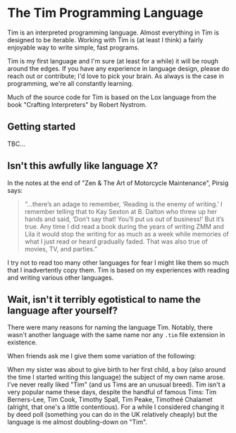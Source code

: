 # The Tim Programming Language
Tim is an interpreted programming language. Almost everything in Tim is designed to be iterable. Working with Tim is (at least I think) a fairly enjoyable way to write simple, fast programs.

Tim is my first language and I'm sure (at least for a while) it will be rough around the edges. If you have any experience in language design, please do reach out or contribute; I'd love to pick your brain. As always is the case in programming, we're all constantly learning.

Much of the source code for Tim is based on the Lox language from the book "Crafting Interpreters" by Robert Nystrom.

## Getting started
TBC...

## Isn't this awfully like language X?
In the notes at the end of "Zen & The Art of Motorcycle Maintenance", Pirsig says:
> ”…there’s an adage to remember, ‘Reading is the enemy of writing.’ I remember telling that to Kay Sexton at B. Dalton who threw up her hands and said, ‘Don’t say that! You’ll put us out of business!’ But it’s true. Any time I did read a book during the years of writing ZMM and Lila it would stop the writing for as much as a week while memories of what I just read or heard gradually faded. That was also true of movies, TV, and parties.”

I try not to read too many other languages for fear I might like them so much that I inadvertently copy them. Tim is based on my experiences with reading and writing various other languages.

## Wait, isn't it terribly egotistical to name the language after yourself?
There were many reasons for naming the language Tim. Notably, there wasn't another language with the same name nor any `.tim` file extension in existence.

When friends ask me I give them some variation of the following:

When my sister was about to give birth to her first child, a boy (also around the time I started writing this language) the subject of my own name arose. I've never really liked "Tim" (and us Tims are an unusual breed). Tim isn't a very popular name these days, despite the handful of famous Tims: Tim Berners-Lee, Tim Cook, Timothy Spall, Tim Peake, Timotheé Chalamet (alright, that one's a little contentious). For a while I considered changing it by deed poll (something you can do in the UK relatively cheaply) but the language is me almost doubling-down on "Tim".

